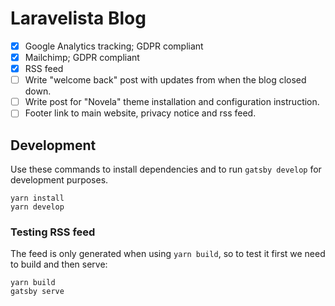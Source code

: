 # Laravelista Blog

- [x] Google Analytics tracking; GDPR compliant
- [x] Mailchimp; GDPR compliant
- [x] RSS feed
- [ ] Write "welcome back" post with updates from when the blog closed down.
- [ ] Write post for "Novela" theme installation and configuration instruction.
- [ ] Footer link to main website, privacy notice and rss feed.

## Development

Use these commands to install dependencies and to run `gatsby develop` for development purposes.

```
yarn install
yarn develop
```

### Testing RSS feed

The feed is only generated when using `yarn build`, so to test it first we need to build and then serve:

```
yarn build
gatsby serve
```
